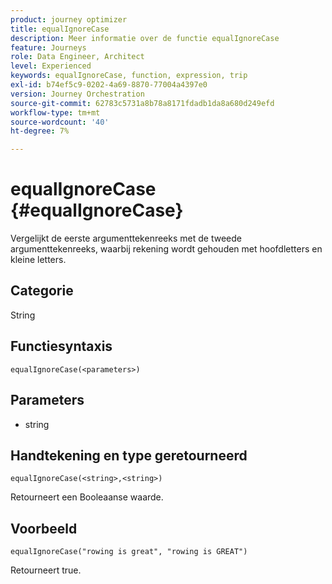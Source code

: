 ```yaml
---
product: journey optimizer
title: equalIgnoreCase
description: Meer informatie over de functie equalIgnoreCase
feature: Journeys
role: Data Engineer, Architect
level: Experienced
keywords: equalIgnoreCase, function, expression, trip
exl-id: b74ef5c9-0202-4a69-8870-77004a4397e0
version: Journey Orchestration
source-git-commit: 62783c5731a8b78a8171fdadb1da8a680d249efd
workflow-type: tm+mt
source-wordcount: '40'
ht-degree: 7%

---
```


# equalIgnoreCase {#equalIgnoreCase}

Vergelijkt de eerste argumenttekenreeks met de tweede argumenttekenreeks, waarbij rekening wordt gehouden met hoofdletters en kleine letters.

## Categorie

String

## Functiesyntaxis

`equalIgnoreCase(<parameters>)`

## Parameters

* string

## Handtekening en type geretourneerd

`equalIgnoreCase(<string>,<string>)`

Retourneert een Booleaanse waarde.

## Voorbeeld

`equalIgnoreCase("rowing is great", "rowing is GREAT")`

Retourneert true.
